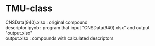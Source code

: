 # TMU-class
CNSData(940).xlsx : original compound \
descriptor.ipynb : program that input "CNSData(940).xlsx" and output "output.xlsx" \
output.xlsx : compounds with calculated descriptors 
